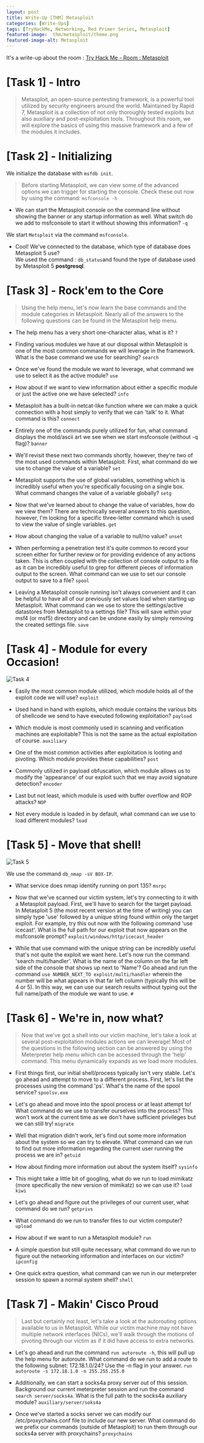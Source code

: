 ```yaml
---
layout: post
title: Write-Up [THM] Metasploit
categories: [Write-Ups]
tags: [TryHackMe, Networking, Red Primer Series, Metasploit]
featured-image:  thm/metasploit/theme.png
featured-image-alt: Metasploit
---
```


It's a write-up about the room : [Try Hack Me - Room : Metasploit](https://tryhackme.com/room/rpmetasploit)

# [Task 1] - Intro

> Metasploit, an open-source pentesting framework, is a powerful tool utilized by security engineers around the world. Maintained by Rapid 7, Metasploit is a collection of not only thoroughly tested exploits but also auxiliary and post-exploitation tools. Throughout this room, we will explore the basics of using this massive framework and a few of the modules it includes. 

# [Task 2] - Initializing 

We initialize  the database with `msfdb init`.

> Before starting Metasploit, we can view some of the advanced options we can trigger for starting the console. Check these out now by using the command: `msfconsole -h`

* We can start the Metasploit console on the command line without showing the banner or any startup information as well. What switch do we add to msfconsole to start it without showing this information? `-q`

We start `Metsploit` via the command `msfconsole`.

* Cool! We've connected to the database, which type of database does Metasploit 5 use?  
We used the command : `db_status`and found the type of database used by Metasploit 5 **postgresql**.

# [Task 3] - Rock'em to the Core

> Using the help menu, let's now learn the base commands and the module categories in Metasploit. Nearly all of the answers to the following questions can be found in the Metasploit help menu.

* The help menu has a very short one-character alias, what is it? `?`

* Finding various modules we have at our disposal within Metasploit is one of the most common commands we will leverage in the framework. What is the base command we use for searching? `search`

* Once we've found the module we want to leverage, what command we use to select it as the active module? `use`

* How about if we want to view information about either a specific module or just the active one we have selected? `info`

* Metasploit has a built-in netcat-like function where we can make a quick connection with a host simply to verify that we can 'talk' to it. What command is this? `connect`

* Entirely one of the commands purely utilized for fun, what command displays the motd/ascii art we see when we start msfconsole (without -q flag)? `banner`

* We'll revisit these next two commands shortly, however, they're two of the most used commands within Metasploit. First, what command do we use to change the value of a variable? `set`

* Metasploit supports the use of global variables, something which is incredibly useful when you're specifically focusing on a single box. What command changes the value of a variable globally? `setg`

* Now that we've learned about to change the value of variables, how do we view them? There are technically several answers to this question, however, I'm looking for a specific three-letter command which is used to view the value of single variables. `get`

* How about changing the value of a variable to null/no value? `unset`

* When performing a penetration test it's quite common to record your screen either for further review or for providing evidence of any actions taken. This is often coupled with the collection of console output to a file as it can be incredibly useful to grep for different pieces of information output to the screen. What command can we use to set our console output to save to a file? `spool`

* Leaving a Metasploit console running isn't always convenient and it can be helpful to have all of our previously set values load when starting up Metasploit. What command can we use to store the settings/active datastores from Metasploit to a settings file? This will save within your msf4 (or msf5) directory and can be undone easily by simply removing the created settings file. `save`

# [Task 4] - Module for every Occasion!

![Task 4](/assets/img/thm/metasploit/task-4.png)

* Easily the most common module utilized, which module holds all of the exploit code we will use? `exploit`

* Used hand in hand with exploits, which module contains the various bits of shellcode we send to have executed following exploitation? `payload`

* Which module is most commonly used in scanning and verification machines are exploitable? This is not the same as the actual exploitation of course. `auxiliary`

* One of the most common activities after exploitation is looting and pivoting. Which module provides these capabilities? `post`

* Commonly utilized in payload obfuscation, which module allows us to modify the 'appearance' of our exploit such that we may avoid signature detection? `encoder`

* Last but not least, which module is used with buffer overflow and ROP attacks? `NOP`

* Not every module is loaded in by default, what command can we use to load different modules? `load`

# [Task 5] - Move that shell!

![Task 5](/assets/img/thm/metasploit/task-5.png)

We use the command `db_nmap -sV BOX-IP`.

* What service does nmap identify running on port 135? `msrpc`

* Now that we've scanned our victim system, let's try connecting to it with a Metasploit payload. First, we'll have to search for the target payload. In Metasploit 5 (the most recent version at the time of writing) you can simply type 'use' followed by a unique string found within only the target exploit. For example, try this out now with the following command 'use icecast'. What is the full path for our exploit that now appears on the msfconsole prompt? `exploit/windows/http/icecast_header`

* While that use command with the unique string can be incredibly useful that's not quite the exploit we want here. Let's now run the command 'search multi/handler'. What is the name of the column on the far left side of the console that shows up next to 'Name'? Go ahead and run the command `use NUMBER_NEXT_TO exploit/multi/handler` wherein the number will be what appears in that far left column (typically this will be 4 or 5). In this way, we can use our search results without typing out the full name/path of the module we want to use. `#`

# [Task 6] - We're in, now what?

> Now that we've got a shell into our victim machine, let's take a look at several post-exploitation modules actions we can leverage! Most of the questions in the following section can be answered by using the Meterpreter help menu which can be accessed through the 'help' command. This menu dynamically expands as we load more modules.

* First things first, our initial shell/process typically isn't very stable. Let's go ahead and attempt to move to a different process. First, let's list the processes using the command 'ps'. What's the name of the spool service? `spoolsv.exe`

* Let's go ahead and move into the spool process or at least attempt to! What command do we use to transfer ourselves into the process? This won't work at the current time as we don't have sufficient privileges but we can still try! `migrate`

* Well that migration didn't work, let's find out some more information about the system so we can try to elevate. What command can we run to find out more information regarding the current user running the process we are in? `getuid`

* How about finding more information out about the system itself? `sysinfo`

* This might take a little bit of googling, what do we run to load mimikatz (more specifically the new version of mimikatz) so we can use it? `load kiwi`

* Let's go ahead and figure out the privileges of our current user, what command do we run? `getprivs`

* What command do we run to transfer files to our victim computer? `upload`

* How about if we want to run a Metasploit module? `run`

* A simple question but still quite necessary, what command do we run to figure out the networking information and interfaces on our victim? `ipconfig`

* One quick extra question, what command can we run in our meterpreter session to spawn a normal system shell? `shell`

# [Task 7] - Makin' Cisco Proud

> Last but certainly not least, let's take a look at the autorouting options available to us in Metasploit. While our victim machine may not have multiple network interfaces (NICs), we'll walk through the motions of pivoting through our victim as if it did have access to extra networks.

* Let's go ahead and run the command `run autoroute -h`, this will pull up the help menu for autoroute. What command do we run to add a route to the following subnet: 172.18.1.0/24? Use the -n flag in your answer. `run autoroute -s 172.18.1.0 -n 255.255.255.0`

* Additionally, we can start a socks4a proxy server out of this session. Background our current meterpreter session and run the command `search server/socks4a`. What is the full path to the socks4a auxiliary module? `auxiliary/server/soks4a`

* Once we've started a socks server we can modify our /etc/proxychains.conf file to include our new server. What command do we prefix our commands (outside of Metasploit) to run them through our socks4a server with proxychains? `proxychains`